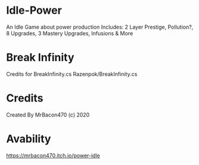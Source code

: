 # Idle-Power
An Idle Game about power production
Includes: 2 Layer Prestige, Pollution?, 8 Upgrades, 3 Mastery Upgrades, Infusions & More
# Break Infinity
Credits for BreakInfinity.cs Razenpok/BreakInfinity.cs 
# Credits
Created By MrBacon470 (c) 2020 
# Avability
https://mrbacon470.itch.io/power-idle
